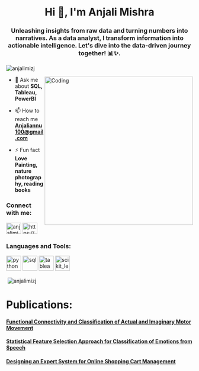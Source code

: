 <h1 align="center">Hi 👋, I'm Anjali Mishra</h1>
<h3 align="center">Unleashing insights from raw data and turning numbers into narratives. As a data analyst, I transform information into actionable intelligence. Let's dive into the data-driven journey together! 📊✨.</h3>

<p align="left"> <img src="https://komarev.com/ghpvc/?username=anjalimizj&label=Profile%20views&color=0e75b6&style=flat" alt="anjalimizj" /> </p>

<img align="right" alt="Coding" width="400" src="https://cdn.dribbble.com/users/2851002/screenshots/7736965/media/e08e0676dd54ae8715c2d72bbdd51eb2.gif">

- 💬 Ask me about **SQL, Tableau, PowerBI**

- 📫 How to reach me **Anjaliannu100@gmail.com**

- ⚡ Fun fact **Love Painting, nature photography, reading books**

<h3 align="left">Connect with me:</h3>
<p align="left">
<a href="https://twitter.com/anjalimiz" target="blank"><img align="center" src="https://cdn.jsdelivr.net/npm/simple-icons@3.0.1/icons/twitter.svg" alt="anjalimiz" height="30" width="40" /></a>
<a href="https://www.linkedin.com/in/anjalimiz/" target="blank"><img align="center" src="https://cdn.jsdelivr.net/npm/simple-icons@3.0.1/icons/linkedin.svg" alt="https://www.linkedin.com/in/anjalimiz/" height="30" width="40" /></a>
</p>

<h3 align="left">Languages and Tools:</h3>
<p align="left">   <a  target="_blank"> <img src="https://1.bp.blogspot.com/-X5OBU37Ims4/XQexxebsV0I/AAAAAAAAD80/PlMIGUQBY3YwRugZNLvdRaI2Pw_g0jIlgCLcBGAs/s1600/Python%2BProgramming%2BLogo.png" alt="python" width="40" height="40"/> </a> <a  target="_blank"> <img src="https://media.instamojo.com/imgs/6867ce73890545e68853ba1f00c71496.jpg" alt="sql" width="40" height="40"/> </a> <a target="_blank"> <img src="https://www.lib.washington.edu/dataservices/images/Tableau_Software_logo.png/image" alt="tableau" width="40" height="40"/> </a> <a  target="_blank"> <img src="https://1000logos.net/wp-content/uploads/2022/08/Microsoft-Power-BI-Logo.png" alt="scikit_learn" width="40" height="40"/> </a>  </p>



<p>&nbsp;<img align="center" src="https://github-readme-stats.vercel.app/api?username=anjalimizj&show_icons=true&locale=en" alt="anjalimizj" /></p>


<h1 align="left">Publications:</h1>
<p align="left">
<a href="https://www.researchgate.net/profile/Nilima_Salankar/publication/337831769_Functional_Connectivity_and_Classification_of_Actual_and_Imaginary_Motor_Movement/links/5e3d4003299bf1cdb91512de/Functional-Connectivity-and-Classification-of-Actual-and-Imaginary-Motor-Movement.pdf" target="blank"><h4 align="left">Functional Connectivity and Classification of Actual and Imaginary Motor Movement</h4>
 </a>
 
 <a href="https://papers.ssrn.com/sol3/papers.cfm?abstract_id=3527262" target="blank"><h4 align="left">Statistical Feature Selection Approach for Classification of Emotions from Speech</h4></a>
 
</p>


<p align="left">
<a href="https://ieeexplore.ieee.org/abstract/document/8701306" target="blank"><h4 align="left">Designing an Expert System for Online Shopping Cart Management</h4></a>
 
</p>
